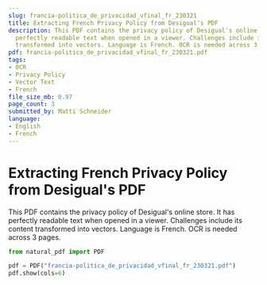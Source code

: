 ```yaml
---
slug: francia-politica_de_privacidad_vfinal_fr_230321
title: Extracting French Privacy Policy from Desigual's PDF
description: This PDF contains the privacy policy of Desigual's online store. It has
  perfectly readable text when opened in a viewer. Challenges include its content
  transformed into vectors. Language is French. OCR is needed across 3 pages.
pdf: francia-politica_de_privacidad_vfinal_fr_230321.pdf
tags:
- OCR
- Privacy Policy
- Vector Text
- French
file_size_mb: 0.97
page_count: 3
submitted_by: Matti Schneider
language:
- English
- French
---
```

# Extracting French Privacy Policy from Desigual's PDF

This PDF contains the privacy policy of Desigual's online store. It has perfectly readable text when opened in a viewer. Challenges include its content transformed into vectors. Language is French. OCR is needed across 3 pages.

```python
from natural_pdf import PDF

pdf = PDF("francia-politica_de_privacidad_vfinal_fr_230321.pdf")
pdf.show(cols=6)
```